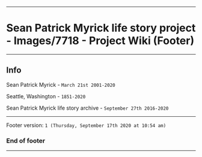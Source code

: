 
***

# Sean Patrick Myrick life story project - Images/7718 - Project Wiki (Footer)

***

## Info

Sean Patrick Myrick - `March 21st 2001-2020`

Seattle, Washington - `1851-2020`

Sean Patrick Myrick life story archive - `September 27th 2016-2020`

***

Footer version: `1 (Thursday, September 17th 2020 at 10:54 am)`

### End of footer

***
